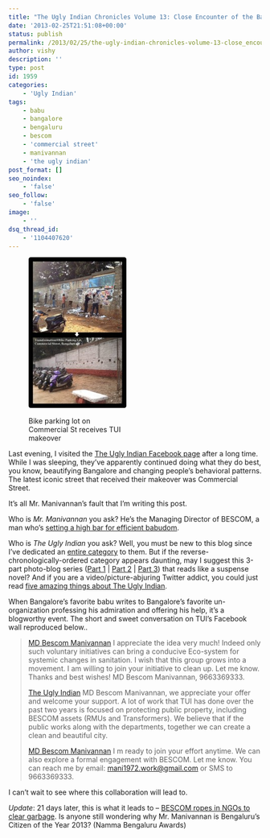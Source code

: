 ```yaml
---
title: "The Ugly Indian Chronicles Volume 13: Close Encounter of the Babu Kind"
date: '2013-02-25T21:51:08+00:00'
status: publish
permalink: /2013/02/25/the-ugly-indian-chronicles-volume-13-close_encounter-babu
author: vishy
description: ''
type: post
id: 1959
categories:
    - 'Ugly Indian'
tags:
    - babu
    - bangalore
    - bengaluru
    - bescom
    - 'commercial street'
    - manivannan
    - 'the ugly indian'
post_format: []
seo_noindex:
    - 'false'
seo_follow:
    - 'false'
image:
    - ''
dsq_thread_id:
    - '1104407620'
---
```

<figure aria-describedby="caption-attachment-1961" class="wp-caption alignleft" id="attachment_1961" style="width: 195px">

[![Bike parking lot on Commercial St receives TUI makeover](../../../../uploads/2013/02/tui_commercial_road_valentines_day_xform-195x300.jpg)](../../../../uploads/2013/02/tui_commercial_road_valentines_day_xform.jpg)<figcaption class="wp-caption-text" id="caption-attachment-1961">Bike parking lot on Commercial St receives TUI makeover</figcaption></figure>

Last evening, I visited the [The Ugly Indian Facebook page](https://www.facebook.com/pages/The-Ugly-Indian/123459791046618?fref=ts) after a long time. While I was sleeping, they’ve apparently continued doing what they do best, you know, beautifying Bangalore and changing people’s behavioral patterns. The latest iconic street that received their makeover was Commercial Street.

It’s all Mr. Manivannan’s fault that I’m writing this post.

Who is *Mr. Manivannan* you ask? He’s the Managing Director of BESCOM, a man who’s [setting a high bar for efficient babudom](http://www.ulaar.com/2013/02/01/bangalore-bescoms-md-sets-the-bar/).

Who is *The Ugly Indian* you ask? Well, you must be new to this blog since I’ve dedicated an [entire category](http://www.techsangam.com/category/the-ugly-indian-2/) to them. But if the reverse-chronologically-ordered category appears daunting, may I suggest this 3-part photo-blog series ([Part 1](http://www.techsangam.com/2011/10/19/the-ugly-indians-gift-to-bangalore-on-the-occasion-of-namma-metro-launch/) | [Part 2](http://www.techsangam.com/2011/10/20/the-ugly-indians-gift-to-bangalore-on-the-occasion-of-namma-metro-launch-part2/) | [Part 3](http://www.techsangam.com/2011/10/20/the-ugly-indians-gift-to-bangalore-on-the-occasion-of-namma-metro-launch-part-3/)) that reads like a suspense novel? And if you are a video/picture-abjuring Twitter addict, you could just read [five amazing things about The Ugly Indian](http://www.techsangam.com/2011/11/22/five-amazing-things-about-the-ugly-indian/).

When Bangalore’s favorite babu writes to Bangalore’s favorite un-organization professing his admiration and offering his help, it’s a blogworthy event. The short and sweet conversation on TUI’s Facebook wall reproduced below..

> [MD Bescom Manivannan](https://www.facebook.com/md.bescom) I appreciate the idea very much! Indeed only such voluntary initiatives can bring a conducive Eco-system for systemic changes in sanitation. I wish that this group grows into a movement. I am willing to join your initiative to clean up. Let me know. Thanks and best wishes! MD Bescom Manivannan, 9663369333.
> 
> [The Ugly Indian](https://www.facebook.com/pages/The-Ugly-Indian/123459791046618) MD Bescom Manivannan, we appreciate your offer and welcome your support. A lot of work that TUI has done over the past two years is focused on protecting public property, including BESCOM assets (RMUs and Transformers). We believe that if the public works along with the departments, together we can create a clean and beautiful city.
> 
> [MD Bescom Manivannan](https://www.facebook.com/md.bescom) I m ready to join your effort anytime. We can also explore a formal engagement with BESCOM. Let me know. You can reach me by email: mani1972.work@gmail.com or SMS to 9663369333.

I can’t wait to see where this collaboration will lead to.

*Update*: 21 days later, this is what it leads to – [BESCOM ropes in NGOs to clear garbage](http://www.deccanherald.com/content/319194/bescom-ropes-ngos-clear-garbage.html). Is anyone still wondering why Mr. Manivannan is Bengaluru’s Citizen of the Year 2013? (Namma Bengaluru Awards)